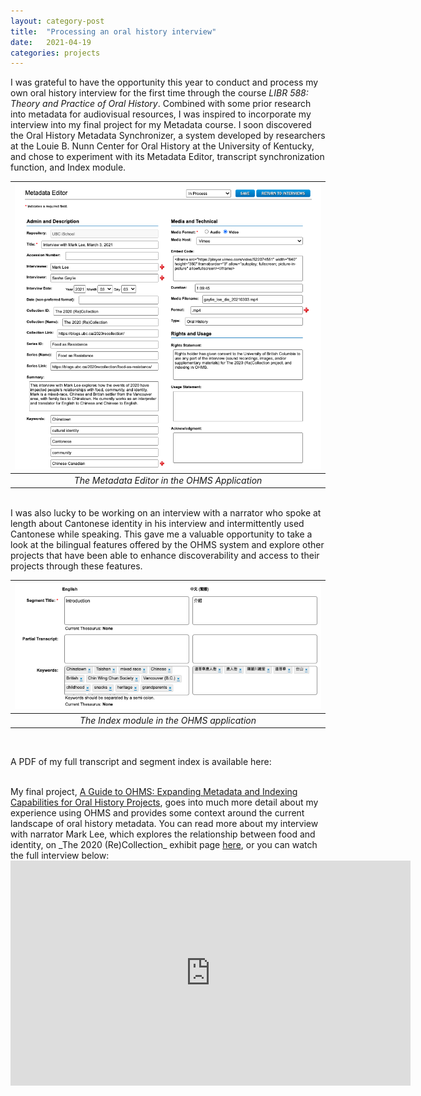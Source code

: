 ```yaml
---
layout: category-post
title:  "Processing an oral history interview"
date:   2021-04-19
categories: projects
---
```


I was grateful to have the opportunity this year to conduct and process my own oral history interview for the first time through the course _LIBR 588: Theory and Practice of Oral History_. Combined with some prior research into metadata for audiovisual resources, I was inspired to incorporate my interview into my final project for my Metadata course. I soon discovered the Oral History Metadata Synchronizer, a system developed by researchers at the Louie B. Nunn Center for Oral History at the University of Kentucky, and chose to experiment with its Metadata Editor, transcript synchronization function, and Index module.


|![Preview of the metadata editor in the OHMS application](https://github.com/sashacsy/sashacsy.github.io/blob/master/files/metadata_editor.png?raw=true) | 
|:--:| 
| <center><i>The Metadata Editor in the OHMS Application</i></center> |

<br>
I was also lucky to be working on an interview with a narrator who spoke at length about Cantonese identity in his interview and intermittently used Cantonese while speaking. This gave me a valuable opportunity to take a look at the bilingual features offered by the OHMS system and explore other projects that have been able to enhance discoverability and access to their projects through these features.

|![Preview of bilingual functionality in the OHMS indexing module](https://github.com/sashacsy/sashacsy.github.io/blob/master/files/chinese_indexing.png?raw=true)|
|:--:|
| <center><i>The Index module in the OHMS application</i></center> |

<br> 

A PDF of my full transcript and segment index is available here:

<object data="{{ site.url }}{{ site.baseurl }}/files/gaylie_lee_20210303_ohmsinterview_transcript.pdf" width="700" height="700" type="application/pdf"></object>

<br>
My final project, <a href="https://sashacsy.github.io/projects/2021/05/01/guide-to-ohms.html">A Guide to OHMS: Expanding Metadata and Indexing Capabilities for Oral History Projects</a>, goes into much more detail about my experience using OHMS and provides some context around the current landscape of oral history metadata. You can read more about my interview with narrator Mark Lee, which explores the relationship between food and identity, on _The 2020 (Re)Collection_ exhibit page <a href="https://blogs.ubc.ca/2020recollection/food-as-resistance/">here</a>, or you can watch the full interview below:

<iframe src="https://player.vimeo.com/video/522074551?h=897c5cab48&color=ffffff" width="640" height="360" frameborder="0" allow="autoplay; fullscreen; picture-in-picture" allowfullscreen></iframe>
